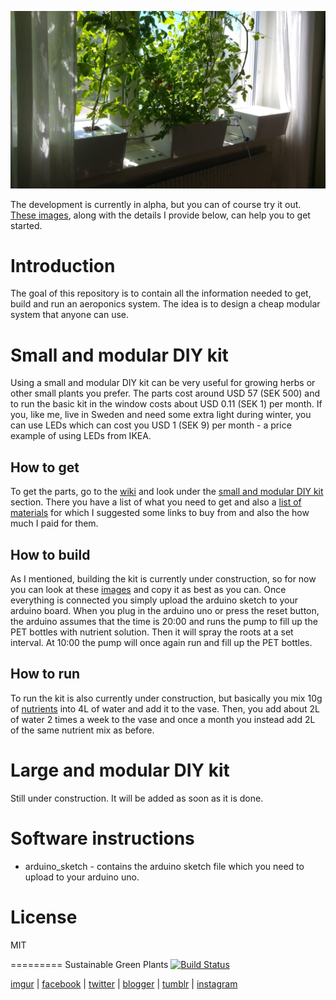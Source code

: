 ![Basic kit](docs/img/20170617_124908.jpg "Small and modular DIY kit")

The development is currently in alpha, but you can of course try it out. [These images](https://www.dropbox.com/sh/nx1g1m9xj6oz451/AABnalTH5EBVytOSFOYaLh_Da?dl=0 "Images in Dropbox"), along with the details I provide below, can help you to get started.

# Introduction
The goal of this repository is to contain all the information needed to get, build and run an aeroponics system.
The idea is to design a cheap modular system that anyone can use.

# Small and modular DIY kit
Using a small and modular DIY kit can be very useful for growing herbs or other small plants you prefer.
The parts cost around USD 57 (SEK 500) and to run the basic kit in the window costs about USD 0.11 (SEK 1) per month. If you, like me, live in Sweden and need some extra light during winter, you can use LEDs which can cost you USD 1 (SEK 9) per month - a price example of using LEDs from IKEA.

## How to get
To get the parts, go to the [wiki](https://github.com/rhagman/sustainable-green-plants/wiki) and look under the [small and modular DIY kit](https://github.com/rhagman/sustainable-green-plants/wiki/Small-and-modular-DIY-kit) section. There you have a list of what you need to get and also a [list of materials](https://github.com/rhagman/sustainable-green-plants/wiki/List-of-materials) for which I suggested some links to buy from and also the how much I paid for them.

## How to build
As I mentioned, building the kit is currently under construction, so for now you can look at these [images](https://www.dropbox.com/sh/nx1g1m9xj6oz451/AABnalTH5EBVytOSFOYaLh_Da?dl=0 "Images in Dropbox") and copy it as best as you can. Once everything is connected you simply upload the arduino sketch to your arduino board. When you plug in the arduino uno or press the reset button, the arduino assumes that the time is 20:00 and runs the pump to fill up the PET bottles with nutrient solution. Then it will spray the roots at a set interval. At 10:00 the pump will once again run and fill up the PET bottles.

## How to run
To run the kit is also currently under construction, but basically you mix 10g of [nutrients](https://github.com/rhagman/sustainable-green-plants/wiki/List-of-materials) into 4L of water and add it to the vase. Then, you add about 2L of water 2 times a week to the vase and once a month you instead add 2L of the same nutrient mix as before.

# Large and modular DIY kit
Still under construction. It will be added as soon as it is done.

# Software instructions
* arduino_sketch - contains the arduino sketch file which you need to upload to your arduino uno.

# License
MIT

=========
Sustainable Green Plants [![Build Status](https://travis-ci.org/rhagman/sustainable-green-plants.svg?branch=master)](https://travis-ci.org/rhagman/sustainable-green-plants)

[imgur](https://sgplants.imgur.com/) | [facebook](https://www.facebook.com/sgplants/) | [twitter](https://twitter.com/sg_plants) | [blogger](https://sustainablegreenplants.blogspot.se) | [tumblr](https://sustainablegreenplants.tumblr.com) |  [instagram](https://www.instagram.com/sustainablegreenplants/)
